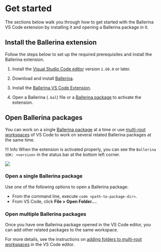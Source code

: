 # Get started

The sections below walk you through how to get started with the Ballerina VS Code extension by installing it and opening a Ballerina package in it.

## Install the Ballerina extension

Follow the steps below to set up the required prerequisites and install the Ballerina extension.

1. Install the [Visual Studio Code editor](https://code.visualstudio.com/download) version `1.60.0` or later.

2. Download and install [Ballerina](https://ballerina.io/downloads/).
 
3. Install the [Ballerina VS Code Extension](https://marketplace.visualstudio.com/items?itemName=WSO2.ballerina). 

4. Open a Ballerina (`.bal`) file or a [Ballerina package](#open-ballerina-packages) to activate the extension.

## Open Ballerina packages

You can work on a single [Ballerina package](https://ballerina.io/learn/package-references/) at a time or use [multi-root workspaces](https://code.visualstudio.com/docs/editor/multi-root-workspaces) of VS Code to work on several related Ballerina packages at the same time. 

!!! Info
    When the extension is activated properly, you can see the `Ballerina SDK: <version>` in the status bar at the bottom left corner.

<img src="https://wso2.com/ballerina/vscode/docs/img/get-started/show-version-on-vscode.png" class="cInlineImage-half"/>

### Open a single Ballerina package

Use one of the following options to open a Ballerina package:

- From the command line, execute `code <path-to-package-dir>`.
- From VS Code, click **File > Open Folder...**.

### Open multiple Ballerina packages

Once you have one Ballerina package opened in the VS Code editor, you can add other related packages to the same workspace.

For more details, see the instructions on [adding folders to multi-root workspaces](https://code.visualstudio.com/docs/editor/multi-root-workspaces#_adding-folders) in the VS Code editor.
